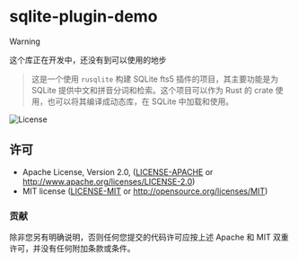 # sqlite-plugin-demo

> [!WARNING]
> 这个库正在开发中，还没有到可以使用的地步

> 这是一个使用 `rusqlite` 构建 SQLite fts5 插件的项目，其主要功能是为 SQLite 提供中文和拼音分词和检索。这个项目可以作为 Rust 的 crate 使用，也可以将其编译成动态库，在 SQLite 中加载和使用。

![License](https://img.shields.io/crates/l/PROJECT.svg)

## 许可

* Apache License, Version 2.0, ([LICENSE-APACHE](LICENSE-APACHE) or <http://www.apache.org/licenses/LICENSE-2.0>)
* MIT license ([LICENSE-MIT](LICENSE-MIT) or <http://opensource.org/licenses/MIT>)

### 贡献

除非您另有明确说明，否则任何您提交的代码许可应按上述 Apache 和 MIT 双重许可，并没有任何附加条款或条件。